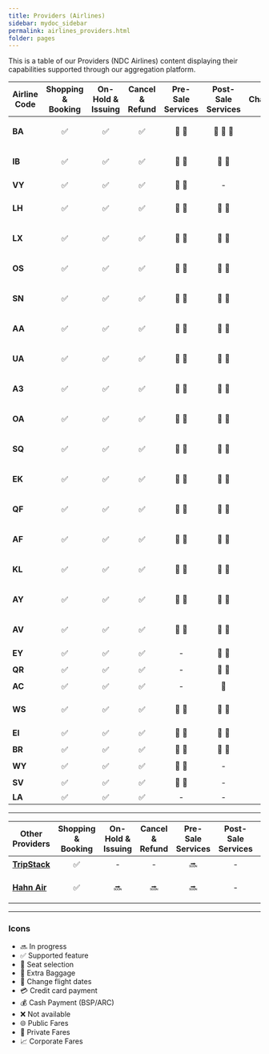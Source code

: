 ```yaml
---
title: Providers (Airlines)
sidebar: mydoc_sidebar
permalink: airlines_providers.html
folder: pages
---
```


This is a table of our Providers (NDC Airlines) content displaying their capabilities supported through our aggregation platform.

| Airline Code  | Shopping & Booking | On-Hold & Issuing | Cancel & Refund | Pre-Sale Services | Post-Sale Services | Changes | FQTV Card | Fare Types | FoP | Status |
| ------------- |:-:|:-:|:-:|:-:|:-:|:-:|:-:|:-:|:-:|:-:|
| **BA**        | :white_check_mark: | :white_check_mark: | :white_check_mark: | :seat: :baggage_claim: | :seat: :baggage_claim: :fork_and_knife: | :date: | :white_check_mark: | :globe_with_meridians: :closed_lock_with_key: :chart_with_upwards_trend: | :moneybag: :credit_card: | <span style="color:green">**Live**</span> |
| **IB**        | :white_check_mark: | :white_check_mark: | :white_check_mark: | :seat: :baggage_claim: | :seat: :baggage_claim: | :date: | :white_check_mark: | :globe_with_meridians: :closed_lock_with_key: :chart_with_upwards_trend: | :moneybag: :credit_card: | <span style="color:green">**Live**</span> |
| **VY**        | :white_check_mark: | :white_check_mark: | :white_check_mark: | :seat: :baggage_claim: | \- | \- | \- | :globe_with_meridians: | :credit_card: | <span style="color:green">**Live**</span> |
| **LH**        | :white_check_mark: | :white_check_mark: | :white_check_mark: | :seat: :baggage_claim: | :seat: :baggage_claim: | :date: | :white_check_mark: | :globe_with_meridians: :closed_lock_with_key: :chart_with_upwards_trend: | :moneybag: :credit_card: | <span style="color:green">**Live**</span> | 
| **LX**        | :white_check_mark: | :white_check_mark: | :white_check_mark: | :seat: :baggage_claim: | :seat: :baggage_claim: | :date: | :white_check_mark: | :globe_with_meridians: :closed_lock_with_key: :chart_with_upwards_trend: | :moneybag: :credit_card: | <span style="color:green">**Live**</span> | 
| **OS**        | :white_check_mark: | :white_check_mark: | :white_check_mark: | :seat: :baggage_claim: | :seat: :baggage_claim: | :date: | :white_check_mark: | :globe_with_meridians: :closed_lock_with_key: :chart_with_upwards_trend: | :moneybag: :credit_card: | <span style="color:green">**Live**</span> | 
| **SN**        | :white_check_mark: | :white_check_mark: | :white_check_mark: | :seat: :baggage_claim: | :seat: :baggage_claim: | :date: | :white_check_mark: | :globe_with_meridians: :closed_lock_with_key: :chart_with_upwards_trend: |  :moneybag: :credit_card: | <span style="color:green">**Live**</span> | 
| **AA**        | :white_check_mark: | :white_check_mark: | :white_check_mark: | :seat: :baggage_claim: | :seat: :baggage_claim: | :date: | :white_check_mark: | :globe_with_meridians: :closed_lock_with_key: :chart_with_upwards_trend: |  :moneybag: :credit_card: | <span style="color:green">**Live**</span> | 
| **UA**        | :white_check_mark: | :white_check_mark: | :white_check_mark: | :seat: :baggage_claim: | :seat: :baggage_claim: | :date: | :white_check_mark: | :globe_with_meridians: :closed_lock_with_key: :chart_with_upwards_trend: |  :moneybag: :credit_card: | <span style="color:green">**Live**</span> | 
| **A3**        | :white_check_mark: | :white_check_mark: | :white_check_mark: | :seat: :baggage_claim: | :seat: :baggage_claim: | :date: | :white_check_mark: | :globe_with_meridians: :closed_lock_with_key: :chart_with_upwards_trend: | :moneybag: :credit_card: | <span style="color:green">**Live**</span> | 
| **OA**        | :white_check_mark: | :white_check_mark: | :white_check_mark: | :seat: :baggage_claim: | :seat: :baggage_claim: | :date: | :white_check_mark: | :globe_with_meridians: :closed_lock_with_key: :chart_with_upwards_trend: | :moneybag: :credit_card: | <span style="color:green">**Live**</span> | 
| **SQ**        | :white_check_mark: | :white_check_mark: | :white_check_mark: | :seat: :baggage_claim: | :seat: :baggage_claim: | :date: | :white_check_mark: | :globe_with_meridians: :closed_lock_with_key: :chart_with_upwards_trend: | :moneybag: :credit_card: | <span style="color:green">**Live**</span> |
| **EK**        | :white_check_mark: | :white_check_mark: | :white_check_mark: | :seat: :baggage_claim: | :seat: :baggage_claim: | :date: | :white_check_mark: | :globe_with_meridians: :closed_lock_with_key: :chart_with_upwards_trend: | :moneybag: :credit_card: | <span style="color:green">**Live**</span> |
| **QF**        | :white_check_mark: | :white_check_mark: | :white_check_mark: | :seat: :baggage_claim: | :seat: :baggage_claim: | :date: | :white_check_mark: | :globe_with_meridians: :closed_lock_with_key: :chart_with_upwards_trend: | :moneybag: :credit_card: | <span style="color:orange">**Cert**</span> |
| **AF**        | :white_check_mark: | :white_check_mark: | :white_check_mark: | :seat: :baggage_claim: | :seat: :baggage_claim: | \- | \- | :globe_with_meridians: | :moneybag: :credit_card: |  <span style="color:orange">**Cert**</span> |
| **KL**        | :white_check_mark: | :white_check_mark: | :white_check_mark: | :seat: :baggage_claim: | :seat: :baggage_claim: | \- | \- | :globe_with_meridians: | :moneybag: :credit_card: |  <span style="color:orange">**Cert**</span> |
| **AY**        | :white_check_mark: | :white_check_mark: | :white_check_mark: | :seat: :baggage_claim: | :seat: :baggage_claim: | :date: | :white_check_mark: | :globe_with_meridians: :closed_lock_with_key: :chart_with_upwards_trend: | :moneybag: :credit_card: | <span style="color:orange">**Cert**</span> |
| **AV**        | :white_check_mark: | :white_check_mark: | :white_check_mark: | :seat: :baggage_claim: | :seat: :baggage_claim: | :date: | :white_check_mark: | :globe_with_meridians: :closed_lock_with_key: :chart_with_upwards_trend: | :moneybag: :credit_card: | <span style="color:orange">**Cert**</span> |
| **EY**        | :white_check_mark: | :white_check_mark: | :white_check_mark: | \- | :seat: :baggage_claim: | \- | \- | :globe_with_meridians: | :moneybag: |  <span style="color:orange">**Cert**</span> |
| **QR**        | :white_check_mark: | :white_check_mark: | :white_check_mark: | \- | :seat: :baggage_claim: | \- | \- | :globe_with_meridians: | :moneybag: |  Implem. |
| **AC**        | :white_check_mark: | :white_check_mark: | :white_check_mark: | \- | :seat: | \- | \- | :globe_with_meridians: | :moneybag: |  <span style="color:orange">**Cert**</span> |
| **WS**        | :white_check_mark: | :white_check_mark: | :white_check_mark: | :seat: :baggage_claim: | :seat: :baggage_claim: | :date: | :white_check_mark: | :globe_with_meridians: :closed_lock_with_key: :chart_with_upwards_trend: | :moneybag: :credit_card: | Implem. |
| **EI**        | :white_check_mark: | :white_check_mark: | :white_check_mark: | :seat: :baggage_claim: | :seat: :baggage_claim: | \- | \- | :globe_with_meridians: | :credit_card: | <span style="color:red">**Hold**</span> |
| **BR**        | :white_check_mark: | :white_check_mark: | :white_check_mark: | :seat: :baggage_claim: | :seat: :baggage_claim: | \- | \- | :globe_with_meridians: | :credit_card: | Implem. |
| **WY**        | :white_check_mark: | :white_check_mark: | :white_check_mark: | :seat: :baggage_claim: | \- | \- | \- | :globe_with_meridians: | :credit_card: | Implem. |
| **SV**        | :white_check_mark: | :white_check_mark: | :white_check_mark: | :seat: :baggage_claim: | \- | \- | \- | :globe_with_meridians: | :credit_card: | Implem. |
| **LA**        | :white_check_mark: | :white_check_mark: | :white_check_mark: | \- | \- | \- | \- | :globe_with_meridians: | \- |  Implem. |

---

| Other Providers                                          | Shopping & Booking | On-Hold & Issuing | Cancel & Refund | Pre-Sale Services | Post-Sale Services | Changes | FQTV Card |       Fare Types       |           FoP            |
| -------------------------------------------------------- | :----------------: | :---------------: | :-------------: | :---------------: | :----------------: | :-----: | :-------: | :--------------------: | :----------------------: |
| [**TripStack**](https://www.tripstack.com/products/lcc/) | :white_check_mark: |         -         |        -        |      :soon:       |         -          |    -    |     -     | :globe_with_meridians: |      :credit_card:       |
| [**Hahn Air**](https://www.hahnair.com/en)               | :white_check_mark: |      :soon:       |     :soon:      |      :soon:       |         -          |    -    |     -     | :globe_with_meridians: | :moneybag: :credit_card: |

---

### Icons

- :soon: In progress
- :white_check_mark: Supported feature
- :seat: Seat selection
- :baggage_claim: Extra Baggage
- :date: Change flight dates
- :credit_card: Credit card payment
- :moneybag: Cash Payment (BSP/ARC)
- :x: Not available
- :globe_with_meridians: Public Fares
- :closed_lock_with_key: Private Fares
- :chart_with_upwards_trend: Corporate Fares
